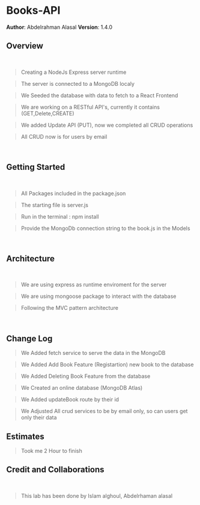 # Books-API

**Author**: Abdelrahman Alasal
**Version**: 1.4.0 

## Overview

<br>

> Creating a NodeJs Express server runtime  <br>

> The server is connected to a MongoDB localy  <br>

> We Seeded the database with data to fetch to a React Frontend <br>

> We are working on a RESTful API's, currently it contains (GET,Delete,CREATE)

> We added Update API (PUT), now we completed all CRUD operations

> All CRUD now is for users by email



<br>

## Getting Started

<br>

> All Packages included in the package.json  <br>

> The starting file is server.js <br>

> Run in the terminal : npm install  <br>

> Provide the MongoDb connection string to the book.js in the Models



<br>


## Architecture

<br>

> We are using express as runtime enviroment for the server  <br>

> We are using mongoose package to interact with the database <br>

> Following the MVC pattern architecture   <br>

<br>


## Change Log

> We Added fetch service to serve the data in the MongoDB   

> We Added Add Book Feature (Registartion) new book  to the database  <br>

> We Added Deleting Book Feature from the database   <br>

> We Created an online database (MongoDB Atlas) <br>

> We Added updateBook route by their id

> We Adjusted All crud services to be by email only, so can users get only their data

## Estimates

> Took me 2 Hour to finish 

## Credit and Collaborations

<br>

> This lab has been done by Islam alghoul, Abdelrhaman alasal
